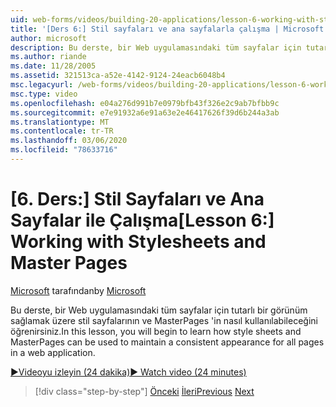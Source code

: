 ```yaml
---
uid: web-forms/videos/building-20-applications/lesson-6-working-with-stylesheets-and-master-pages
title: '[Ders 6:] Stil sayfaları ve ana sayfalarla çalışma | Microsoft Docs'
author: microsoft
description: Bu derste, bir Web uygulamasındaki tüm sayfalar için tutarlı bir görünüm sağlamak üzere stil sayfalarının ve MasterPages 'in nasıl kullanılabileceğini öğrenirsiniz.
ms.author: riande
ms.date: 11/28/2005
ms.assetid: 321513ca-a52e-4142-9124-24eacb6048b4
msc.legacyurl: /web-forms/videos/building-20-applications/lesson-6-working-with-stylesheets-and-master-pages
msc.type: video
ms.openlocfilehash: e04a276d991b7e0979bfb43f326e2c9ab7bfbb9c
ms.sourcegitcommit: e7e91932a6e91a63e2e46417626f39d6b244a3ab
ms.translationtype: MT
ms.contentlocale: tr-TR
ms.lasthandoff: 03/06/2020
ms.locfileid: "78633716"
---
```

# <a name="lesson-6-working-with-stylesheets-and-master-pages"></a><span data-ttu-id="0bad9-103">[6. Ders:] Stil Sayfaları ve Ana Sayfalar ile Çalışma</span><span class="sxs-lookup"><span data-stu-id="0bad9-103">[Lesson 6:] Working with Stylesheets and Master Pages</span></span>

<span data-ttu-id="0bad9-104">[Microsoft](https://github.com/microsoft) tarafından</span><span class="sxs-lookup"><span data-stu-id="0bad9-104">by [Microsoft](https://github.com/microsoft)</span></span>

<span data-ttu-id="0bad9-105">Bu derste, bir Web uygulamasındaki tüm sayfalar için tutarlı bir görünüm sağlamak üzere stil sayfalarının ve MasterPages 'in nasıl kullanılabileceğini öğrenirsiniz.</span><span class="sxs-lookup"><span data-stu-id="0bad9-105">In this lesson, you will begin to learn how style sheets and MasterPages can be used to maintain a consistent appearance for all pages in a web application.</span></span>

[<span data-ttu-id="0bad9-106">&#9654;Videoyu izleyin (24 dakika)</span><span class="sxs-lookup"><span data-stu-id="0bad9-106">&#9654; Watch video (24 minutes)</span></span>](https://channel9.msdn.com/Blogs/ASP-NET-Site-Videos/lesson-6-working-with-stylesheets-and-master-pages)

> [!div class="step-by-step"]
> <span data-ttu-id="0bad9-107">[Önceki](lesson-5-debugging-and-tracing-your-website.md)
> [İleri](lesson-7-databinding-to-user-interface-controls.md)</span><span class="sxs-lookup"><span data-stu-id="0bad9-107">[Previous](lesson-5-debugging-and-tracing-your-website.md)
[Next](lesson-7-databinding-to-user-interface-controls.md)</span></span>

